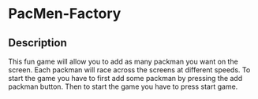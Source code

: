 # PacMen-Factory
## Description
This fun game will allow you to add as many packman you want on the screen. Each packman will race across the screens at different speeds. To start the game you have to first add some packman by pressing the add packman button. Then to start the game you have to press start game.
